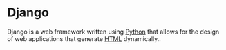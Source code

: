 # Django

Django is a web framework written using [Python](/wiki/Python) that allows for the design of web applications that generate [HTML](/wiki/HTML) dynamically..
